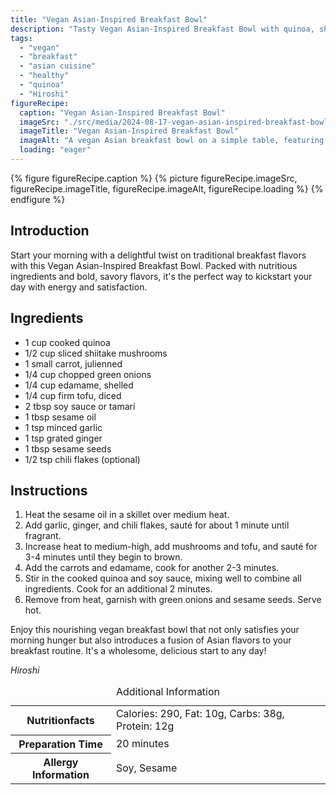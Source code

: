 ```yaml
---
title: "Vegan Asian-Inspired Breakfast Bowl"
description: "Tasty Vegan Asian-Inspired Breakfast Bowl with quinoa, shiitake mushrooms, and tofu, perfect for a nutritious start to the day."
tags:
  - "vegan"
  - "breakfast"
  - "asian cuisine"
  - "healthy"
  - "quinoa"
  - "Hiroshi"
figureRecipe: 
  caption: "Vegan Asian-Inspired Breakfast Bowl"
  imageSrc: "./src/media/2024-08-17-vegan-asian-inspired-breakfast-bowl-4947.png"
  imageTitle: "Vegan Asian-Inspired Breakfast Bowl"
  imageAlt: "A vegan Asian breakfast bowl on a simple table, featuring quinoa, sautéed shiitake, tofu, carrots, edamame, spring onions, and sesame seeds, with soy sauce and chopsticks."
  loading: "eager"
---
```


{% figure figureRecipe.caption %}
{% picture figureRecipe.imageSrc, figureRecipe.imageTitle, figureRecipe.imageAlt, figureRecipe.loading %}
{% endfigure %}

## Introduction

Start your morning with a delightful twist on traditional breakfast flavors with this Vegan Asian-Inspired Breakfast Bowl. Packed with nutritious ingredients and bold, savory flavors, it's the perfect way to kickstart your day with energy and satisfaction.

## Ingredients

- 1 cup cooked quinoa 
- 1/2 cup sliced shiitake mushrooms 
- 1 small carrot, julienned 
- 1/4 cup chopped green onions 
- 1/4 cup edamame, shelled 
- 1/4 cup firm tofu, diced 
- 2 tbsp soy sauce or tamari 
- 1 tbsp sesame oil 
- 1 tsp minced garlic 
- 1 tsp grated ginger 
- 1 tbsp sesame seeds 
- 1/2 tsp chili flakes (optional)

## Instructions

1. Heat the sesame oil in a skillet over medium heat. 
2. Add garlic, ginger, and chili flakes, sauté for about 1 minute until fragrant. 
3. Increase heat to medium-high, add mushrooms and tofu, and sauté for 3-4 minutes until they begin to brown. 
4. Add the carrots and edamame, cook for another 2-3 minutes. 
5. Stir in the cooked quinoa and soy sauce, mixing well to combine all ingredients. Cook for an additional 2 minutes. 
6. Remove from heat, garnish with green onions and sesame seeds. Serve hot.

Enjoy this nourishing vegan breakfast bowl that not only satisfies your morning hunger but also introduces a fusion of Asian flavors to your breakfast routine. It's a wholesome, delicious start to any day!

*Hiroshi*

<table><caption class='sr-only'>Additional Information</caption><tr><th>Nutritionfacts</th><td>Calories: 290, Fat: 10g, Carbs: 38g, Protein: 12g&nbsp;</td></tr><tr><th>Preparation Time</th><td>20 minutes&nbsp;</td></tr><tr><th>Allergy Information</th><td>Soy, Sesame&nbsp;</td></tr></table>

